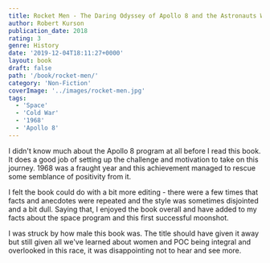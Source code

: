 ```yaml
---
title: Rocket Men - The Daring Odyssey of Apollo 8 and the Astronauts Who Made Man's First Journey to the Moon 
author: Robert Kurson
publication_date: 2018
rating: 3
genre: History
date: '2019-12-04T18:11:27+0000'
layout: book
draft: false
path: '/book/rocket-men/'
category: 'Non-Fiction'
coverImage: '../images/rocket-men.jpg'
tags:
  - 'Space'
  - 'Cold War'
  - '1968'
  - 'Apollo 8'
---
```

I didn't know much about the Apollo 8 program at all before I read this book.
It does a good job of setting up the challenge and motivation to take on this 
journey. 1968 was a fraught year and this achievement managed to rescue some 
semblance of positivity from it.

I felt the book could do with a bit more editing - there were a few times that
facts and anecdotes were repeated and the style was sometimes disjointed and 
a bit dull. Saying that, I enjoyed the book overall and have added to my facts
about the space program and this first successful moonshot.

I was struck by how male this book was. The title should have given it away but
still given all we've learned about women and POC being integral and overlooked
in this race, it was disappointing not to hear and see more.